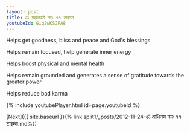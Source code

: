 ```yaml
---
layout: post
title: ॐ महातपसे नमः ११ टाइम्स
youtubeId: Giq2wKSJFA8
---
```

 
 
Helps get goodness, bliss and peace and God's blessings
 
Helps remain focused, help generate inner energy 
 
Helps boost physical and mental health 
 
Helps remain grounded and generates a sense of gratitude towards the greater power 
 
Helps reduce bad karma
 
 
 
 


{% include youtubePlayer.html id=page.youtubeId %}
 
[Next]({{ site.baseurl }}{% link  split1/_posts/2012-11-24-ॐ अधिनय नमः ११ टाइम्स.md%})
 
